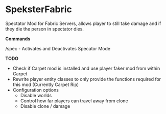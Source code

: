 # SpeksterFabric
Spectator Mod for Fabric Servers, allows player to still take damage and if they die the person in spectator dies. 


**Commands**

/spec - Activates and Deactivates Specator Mode



**TODO**

- Check if Carpet mod is installed and use player faker mod from within Carpet
- Rewrite player entity classes to only provide the functions required for this mod (Currently Carpet Rip) 
- Configuration options
     - Disable worlds 
     - Control how far players can travel away from clone 
     - Disable clone / damage 
